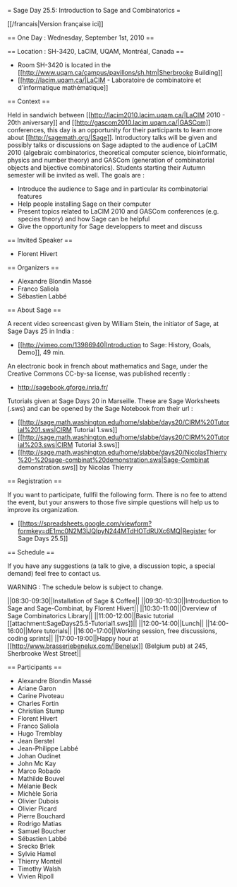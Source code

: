 = Sage Day 25.5: Introduction to Sage and Combinatorics =

[[/francais|Version française ici]]

== One Day : Wednesday, September 1st, 2010 ==

== Location : SH-3420, LaCIM, UQAM, Montréal, Canada ==

  * Room SH-3420 is located in the [[http://www.uqam.ca/campus/pavillons/sh.htm|Sherbrooke Building]]
  * [[http://lacim.uqam.ca/|LaCIM - Laboratoire de combinatoire et d'informatique mathématique]]

== Context ==

Held in sandwich between [[http://lacim2010.lacim.uqam.ca/|LaCIM 2010 - 20th aniversary]] and [[http://gascom2010.lacim.uqam.ca/|GASCom]] conferences, this day is an opportunity for their participants to learn more about [[http://sagemath.org/|Sage]]. Introductory talks will be given and possibly talks or discussions on Sage adapted to the audience of LaCIM 2010 (algebraic combinatorics, theoretical computer science, bioinformatic, physics and number theory) and GASCom (generation of combinatorial objects and bijective combinatorics). Students starting their Autumn semester will be invited as well. The goals are :

  * Introduce the audience to Sage and in particular its combinatorial features
  * Help people installing Sage on their computer
  * Present topics related to LaCIM 2010 and GASCom conferences (e.g. species theory) and how Sage can be helpful
  * Give the opportunity for Sage developpers to meet and discuss


== Invited Speaker ==

  * Florent Hivert
 
== Organizers ==

  * Alexandre Blondin Massé
  * Franco Saliola
  * Sébastien Labbé

== About Sage ==

A recent video screencast given by William Stein, the initiator of Sage, at Sage Days 25 in India :

  * [[http://vimeo.com/13986940|Introduction to Sage: History, Goals, Demo]], 49 min.

An electronic book in french about mathematics and Sage, under the Creative Commons CC-by-sa license, was published recently : 

  * http://sagebook.gforge.inria.fr/ 

Tutorials given at Sage Days 20 in Marseille. These are Sage Worksheets (.sws) and can be opened by the Sage Notebook from their url :

  * [[http://sage.math.washington.edu/home/slabbe/days20/CIRM%20Tutorial%201.sws|CIRM Tutorial 1.sws]]
  * [[http://sage.math.washington.edu/home/slabbe/days20/CIRM%20Tutorial%203.sws|CIRM Tutorial 3.sws]]
  * [[http://sage.math.washington.edu/home/slabbe/days20/NicolasThierry%20-%20sage-combinat%20demonstration.sws|Sage-Combinat demonstration.sws]] by Nicolas Thierry

== Registration ==

If you want to participate, fullfil the following form. There is no fee to attend the event, but your answers to those five simple questions will help us to improve its organization.

  * [[https://spreadsheets.google.com/viewform?formkey=dE1mc0N2M3lJQlpyN244MTdHOTdRUXc6MQ|Register for Sage Days 25.5]]

== Schedule ==

If you have any suggestions (a talk to give, a discussion topic, a special demand) feel free to contact us.

WARNING : The schedule below is subject to change.

||08:30-09:30||Installation of Sage & Coffee||
||09:30-10:30||Introduction to Sage and Sage-Combinat, by Florent Hivert||
||10:30-11:00||Overview of Sage Combinatorics Library||
||11:00-12:00||Basic tutorial [[attachment:SageDays25.5-Tutorial1.sws]]||
||12:00-14:00||Lunch||
||14:00-16:00||More tutorials||
||16:00-17:00||Working session, free discussions, coding sprints||
||17:00-19:00||Happy hour at [[http://www.brasseriebenelux.com/|Benelux]] (Belgium pub) at 245, Sherbrooke West Street||

== Participants ==

  * Alexandre Blondin Massé
  * Ariane Garon
  * Carine Pivoteau
  * Charles Fortin
  * Christian Stump
  * Florent Hivert
  * Franco Saliola
  * Hugo Tremblay
  * Jean Berstel
  * Jean-Philippe Labbé
  * Johan Oudinet
  * John Mc Kay
  * Marco Robado
  * Mathilde Bouvel
  * Mélanie Beck
  * Michèle Soria
  * Olivier Dubois
  * Olivier Picard
  * Pierre Bouchard
  * Rodrigo Matias
  * Samuel Boucher
  * Sébastien Labbé
  * Srecko Brlek
  * Sylvie Hamel
  * Thierry Monteil
  * Timothy Walsh
  * Vivien Ripoll

